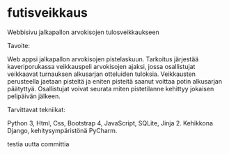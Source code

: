 # futisveikkaus

Webbisivu jalkapallon arvokisojen tulosveikkaukseen

Tavoite:

Web appsi jalkapallon arvokisojen pistelaskuun. Tarkoitus järjestää kaveriporukassa veikkauspeli arvokisojen ajaksi, jossa osallistujat veikkaavat turnauksen alkusarjan otteluiden tuloksia. Veikkausten perusteella jaetaan pisteitä ja eniten pisteitä saanut voittaa potin alkusarjan päätyttyä. Osallistujat voivat seurata miten pistetilanne kehittyy jokaisen pelipäivän jälkeen.

Tarvittavat tekniikat:

Python 3, Html, Css, Bootstrap 4, JavaScript, SQLite, Jinja 2. Kehikkona Django, kehitysympäristönä PyCharm.

testia uutta committia

